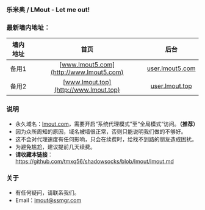### 乐米奥 / LMout - Let me out!
### 最新墙内地址：

| 墙内地址 | 首页 | 后台 |
| :--------: | :-----: | :----: |
| 备用1 | [www.lmout5.com](http://www.lmout5.com) | [user.lmout5.com](http://user.lmout5.com) |
| 备用2 | [www.lmout.top](http://www.lmout.top) | [user.lmout.top](http://user.lmout.top) |

### 说明
- 永久域名：[lmout.com](http://lmout.com)，需要开启“系统代理模式”至“全局模式”访问。**（推荐）**
- 因为众所周知的原因，域名被墙很正常，否则只能说明我们做的不够好。
- 这不会对代理速度有任何影响，只会在续费时，给找不到路的朋友造成困扰。
- 为避免尴尬，建议提前几天续费。
- **请收藏本链接**：<https://github.com/tmxq56/shadowsocks/blob/lmout/lmout.md>
### 关于
- 有任何疑问，请联系我们。
- Email：lmout@ssmgr.com
